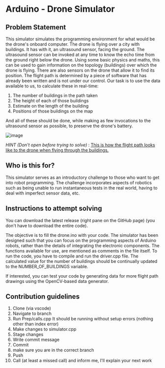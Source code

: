 # Arduino - Drone Simulator

## Problem Statement

This simulator simulates the programming environment for what would be the drone's onboard computer. The drone is flying over a city with buildings. It has with it, an ultrasound sensor, facing the ground. The ultrasound sensor can be invoked at any time to know the echo time from the ground right below the drone. Using some basic physics and maths, this can be used to gain information on the topology (buildings) over which the drone is flying. There are also sensors on the drone that allow it to find its position. The flight path is determined by a piece of software that has already been written and is not under our control. Our task is to use the data available to us, to calculate these in real-time:
1) The number of buildings in the path taken
2) The height of each of those buildings
3) Estimate on the length of the building
4) Positions of those buildings on the map

And all of these should be done, while making as few invocations to the ultrasound sensor as possible, to preserve the drone's battery.

![image](https://github.com/JustTheCoolest/Atom_Arduino_Drone_Simulator/assets/74148176/823cde4c-d41f-40ee-930f-4040c953c876)

*HINT (Don't open before trying to solve)* : [This is how the flight path looks like to the drone when flying through the buildings.](https://github.com/JustTheCoolest/Atom_Arduino_Drone_Simulator/blob/main/Data/HINT.jpg)

## Who is this for?

This simulator serves as an introductory challenge to those who want to get into robot programming. The challenge incorporates aspects of robotics such as being unable to run instantaneous tests in the real world, having to deal with imperfect sensor data, etc.

## Instructions to attempt solving

You can download the latest release (right pane on the GitHub page) (you don't have to download the entire code).

The objective is to fill the drone.ino with your code. The simulator has been designed such that you can focus on the programming aspects of Arduino robots, rather than the details of integrating the electronic components. The functions available for use, are mentioned as comments in the file itself. To run the code, you have to compile and run the driver.cpp file. The calculated value for the number of buildings should be continually updated to the NUMBER_OF_BUILDINGS variable.

If interested, you can test your code by generating data for more flight path drawings using the OpenCV-based data generator.

## Contribution guidelines

1) Clone (via vscode)
2) Navigate to branch
3) Run Prep/calls.cpp
It should be running without setup errors (nothing other than index error)
4) Make changes to simulator.cpp
5) Stage changes
6) Write commit message
7) Commit
8) make sure you are in the correct branch 
9) Push
10) Call (at least a missed call) and inform me, I'll explain your next work

